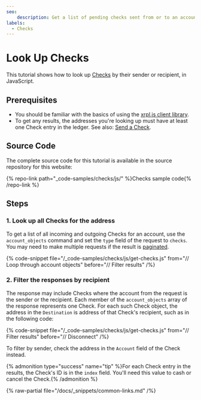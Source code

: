```yaml
---
seo:
    description: Get a list of pending checks sent from or to an account.
labels:
  - Checks
---
```

# Look Up Checks

This tutorial shows how to look up [Checks](../../../../concepts/payment-types/checks.md) by their sender or recipient, in JavaScript.

## Prerequisites

- You should be familiar with the basics of using the [xrpl.js client library](../../../javascript/build-apps/get-started.md).
- To get any results, the addresses you're looking up must have at least one Check entry in the ledger. See also: [Send a Check](./send-a-check.md).

## Source Code

The complete source code for this tutorial is available in the source repository for this website:

{% repo-link path="_code-samples/checks/js/" %}Checks sample code{% /repo-link %}

## Steps

### 1. Look up all Checks for the address

To get a list of all incoming and outgoing Checks for an account, use the `account_objects` command and set the `type` field of the request to `checks`. You may need to make multiple requests if the result is [paginated](../../../../references/http-websocket-apis/api-conventions/markers-and-pagination.md).

{% code-snippet file="/_code-samples/checks/js/get-checks.js" from="// Loop through account objects" before="// Filter results" /%}


### 2. Filter the responses by recipient

The response may include Checks where the account from the request is the sender or the recipient. Each member of the `account_objects` array of the response represents one Check. For each such Check object, the address in the `Destination` is address of that Check's recipient, such as in the following code:

{% code-snippet file="/_code-samples/checks/js/get-checks.js" from="// Filter results" before="// Disconnect" /%}

To filter by sender, check the address in the `Account` field of the Check instead.

{% admonition type="success" name="tip" %}For each Check entry in the results, the Check's ID is in the `index` field. You'll need this value to cash or cancel the Check.{% /admonition %}


{% raw-partial file="/docs/_snippets/common-links.md" /%}
